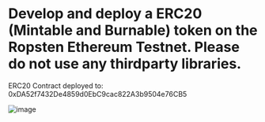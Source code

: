 # Develop and deploy a ERC20 (Mintable and Burnable) token on the Ropsten Ethereum Testnet. Please do not use any thirdparty libraries.

ERC20 Contract deployed to: 0xDA52f7432De4859d0EbC9cac822A3b9504e76CB5


![image](https://user-images.githubusercontent.com/66159042/174271669-88448855-6911-40b2-b774-c539ac9f47b7.png)
